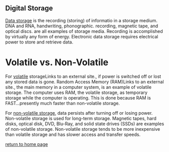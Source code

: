 ## Digital Storage

[Data storage](https://en.wikipedia.org/wiki/Data_storage) is the recording (storing) of informatio in a storage medium. DNA and RNA, handwriting, phonographic. recording, magnetic tape, and optical discs. are all examples of storage media. Recording is accomplished by virtually any form of energy. Electronic data storage requires electrical power to store and retrieve data.

# Volatile vs. Non-Volatile


For [volatile](https://en.wikipedia.org/wiki/Volatile_memory) storageLinks to an external site., if power is switched off or lost any stored data is gone. Random Access Memory (RAM)Links to an external site., the main memory in a computer system, is an example of volatile storage. The computer uses RAM, the volatile storage, as temporary storage while the computer is operating. This is done because RAM is FAST…presently much faster than non-volatile storage.

For [non-volatile storage](https://www.techopedia.com/definition/15261/non-volatile-storage-nvs), data persists after turning off or losing power. Non-volatile storage is used for long-term storage. Magnetic tapes, hard disks, optical disk, DVD, Blu-Ray, and solid state drives (SSDs) are examples of non-volatile storage. Non-volatile storage tends to be more inexpensive than volatile storage and has slower access and transfer speeds.

[return to home page](README.md)
